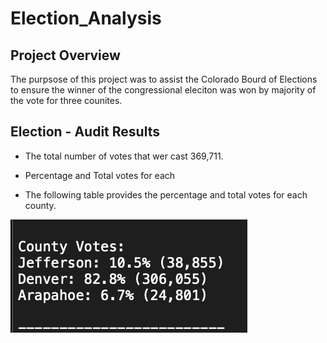# Election_Analysis

## Project Overview

The purpsose of this project was to assist the Colorado Bourd of Elections to ensure the winner of the congressional eleciton was won by majority of the vote for three counites.

## Election - Audit Results

- The total number of votes that wer cast 369,711.

- Percentage and Total votes for each 

- The following table provides the percentage and total votes for each county.

![This is an image](https://github.com/daryld2239/Election_Analysis/blob/main/Resources/County%20turn%20out.png)



